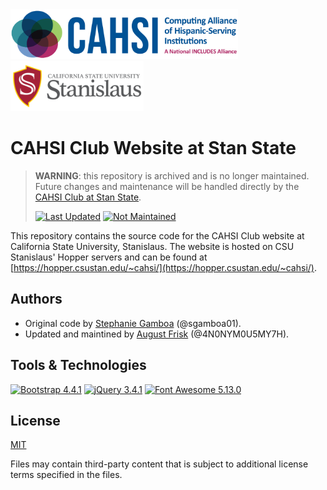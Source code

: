 <div>
<img src=".github/images/cahsi-logo.png" height="80px" alt="CAHSI Logo." />&nbsp;<picture>
  <source
    srcset=".github/images/stan-state_formal_full.png"
    media="(prefers-color-scheme: light), (prefers-color-scheme: no-preference)"
  />
  <source
    srcset=".github/images/stan-state_formal_white.png"
    media="(prefers-color-scheme: dark)"
  />
  <img src=".github/images/stan-state_formal_full.png" height="80px" alt="California State University, Stanislaus Logo." />
</picture>
</div>

# CAHSI Club Website at Stan State
> **WARNING**: this repository is archived and is no longer maintained. Future changes and maintenance will be handled directly by the [CAHSI Club at Stan State](https://hopper.csustan.edu/~cahsi/).
>
> [![Last Updated](https://img.shields.io/badge/October_2021-critical?label=Last%20Updated)](#)
> [![Not Maintained](https://img.shields.io/badge/Not_Maintained-critical?label=Status)](#)


This repository contains the source code for the CAHSI Club website at California State University, Stanislaus. The website is hosted on CSU Stanislaus' Hopper servers and can be found at [https://hopper.csustan.edu/~cahsi/](https://hopper.csustan.edu/~cahsi/).

## Authors
* Original code by [Stephanie Gamboa](https://www.linkedin.com/in/stephanie-gamboa-) (@sgamboa01).
* Updated and maintined by [August Frisk](https://www.linkedin.com/in/august-frisk/) (@4N0NYM0U5MY7H).

## Tools &amp; Technologies
[![Bootstrap 4.4.1](https://img.shields.io/badge/4.4.1-563D7C?&label=Bootstrap&labelColor=141414&logo=bootstrap&style=flat-square)](https://getbootstrap.com/docs/4.4/getting-started/introduction/)
[![jQuery 3.4.1](https://img.shields.io/badge/3.4.1-0769AD?&label=jQuery&labelColor=141414&logo=jquery&logoColor=0768AD&style=flat-square)](https://jquery.com/)
[![Font Awesome 5.13.0](https://img.shields.io/badge/5.13.0-339AF0?&label=Font%20Awesome&labelColor=141414&logo=font%20awesome&style=flat-square)](https://fontawesome.com/)

## License
[MIT](LICENSE)

Files may contain third-party content that is subject to additional license terms specified in the files.
